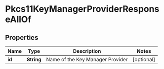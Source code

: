 

# Pkcs11KeyManagerProviderResponseAllOf


## Properties

| Name | Type | Description | Notes |
|------------ | ------------- | ------------- | -------------|
|**id** | **String** | Name of the Key Manager Provider |  [optional] |



